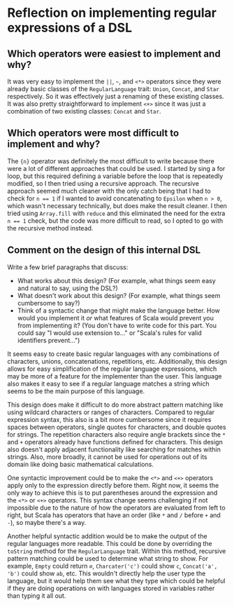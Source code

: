 # Reflection on implementing regular expressions of a DSL

## Which operators were easiest to implement and why?

It was very easy to implement the `||`, `~`, and `<*>` operators since they were
already basic classes of the `RegularLanguage` trait: `Union`, `Concat`, and
`Star` respectively.
So it was effectively just a renaming of these existing classes.
It was also pretty straightforward to implement `<+>` since it was just a
combination of two existing classes: `Concat` and `Star`.

## Which operators were most difficult to implement and why?

The `{n}` operator was definitely the most difficult to write because there were
a lot of different approaches that could be used.
I started by sing a for loop, but this required defining a variable before the
loop that is repeatedly modified, so I then tried using a recursive approach.
The recursive approach seemed much cleaner with the only catch being that I had
to check for `n == 1` if I wanted to avoid concatenating to `Epsilon` when
`n > 0`, which wasn't necessary technically, but does make the result cleaner.
I then tried using `Array.fill` with `reduce` and this eliminated the need for
the extra `n == 1` check, but the code was more difficult to read, so I opted to
go with the recursive method instead.

## Comment on the design of this internal DSL

Write a few brief paragraphs that discuss:

- What works about this design? (For example, what things seem easy and
  natural to say, using the DSL?)
- What doesn't work about this design? (For example, what things seem
  cumbersome to say?)
- Think of a syntactic change that might make the language better. How would
  you implement it _or_ what features of Scala would prevent you from
  implementing it? (You don't have to write code for this part. You could say
  "I would use extension to..." or "Scala's rules for valid
  identifiers prevent...")

It seems easy to create basic regular languages with any combinations of
characters, unions, concatenations, repetitions, etc.
Additionally, this design allows for easy simplification of the regular language
expressions, which may be more of a feature for the implementer than the user.
This language also makes it easy to see if a regular language matches a string
which seems to be the main purpose of this language.

This design does make it difficult to do more abstract pattern matching like
using wildcard characters or ranges of characters.
Compared to regular expression syntax, this also is a bit more cumbersome since
it requires spaces between operators, single quotes for characters, and double
quotes for strings.
The repetition characters also require angle brackets since the `*` and `+`
operators already have functions defined for characters.
This design also doesn't apply adjacent functionality like searching for
matches within strings.
Also, more broadly, it cannot be used for operations out of its domain like
doing basic mathematical calculations.

One syntactic improvement could be to make the `<*>` and `<+>` operators apply
only to the expression directly before them.
Right now, it seems the only way to achieve this is to put parentheses around
the expression and the `<*>` or `<+>` operators.
This syntax change seems challenging if not impossible due to the nature of how
the operators are evaluated from left to right, but Scala has operators that
have an order (like `*` and `/` before `+` and `-`), so maybe there's a way.

Another helpful syntactic addition would be to make the output of the regular
languages more readable.
This could be done by overriding the `toString` method for the `RegularLanguage`
trait.
Within this method, recursive pattern matching could be used to determine what
string to show. For example, `Empty` could return `∅`, `Charcater('c')` could
show `c`, `Concat('a', 'b')` could show `ab`, etc.
This wouldn't directly help the user type the language, but it would help them see what they type which could be helpful if they are doing operations on with
languages stored in variables rather than typing it all out.